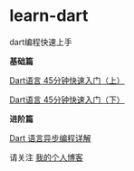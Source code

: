 # learn-dart
dart编程快速上手

**基础篇**

[Dart语言 45分钟快速入门（上）](https://github.com/arcticfox1919/learn-dart/blob/master/45%E5%88%86%E9%92%9F%E5%BF%AB%E9%80%9F%E5%85%A5%E9%97%A8%EF%BC%88%E4%B8%8A%EF%BC%89.md)

[Dart语言 45分钟快速入门（下）](https://github.com/arcticfox1919/learn-dart/blob/master/45%E5%88%86%E9%92%9F%E5%BF%AB%E9%80%9F%E5%85%A5%E9%97%A8%EF%BC%88%E4%B8%8B%EF%BC%89.md)

**进阶篇**

[Dart 语言异步编程详解](https://github.com/arcticfox1919/learn-dart/blob/master/Dart%20%E5%BC%82%E6%AD%A5%E7%BC%96%E7%A8%8B%E8%AF%A6%E8%A7%A3.md)



请关注 [我的个人博客](https://blog.csdn.net/yingshukun)


